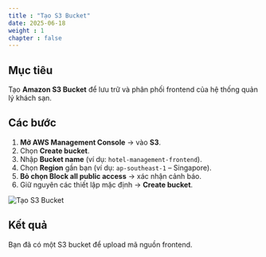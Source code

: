```yaml
---
title : "Tạo S3 Bucket"
date: 2025-06-18
weight : 1
chapter : false
---
```


## Mục tiêu

Tạo **Amazon S3 Bucket** để lưu trữ và phân phối frontend của hệ thống quản lý khách sạn.

## Các bước

1. **Mở AWS Management Console** → vào **S3**.
2. Chọn **Create bucket**.
3. Nhập **Bucket name** (ví dụ: `hotel-management-frontend`).
4. Chọn **Region** gần bạn (ví dụ: `ap-southeast-1` – Singapore).
5. **Bỏ chọn Block all public access** → xác nhận cảnh báo.
6. Giữ nguyên các thiết lập mặc định → **Create bucket**.

![Tạo S3 Bucket](images/create_s3_bucket.png)

## Kết quả

Bạn đã có một S3 bucket để upload mã nguồn frontend.
